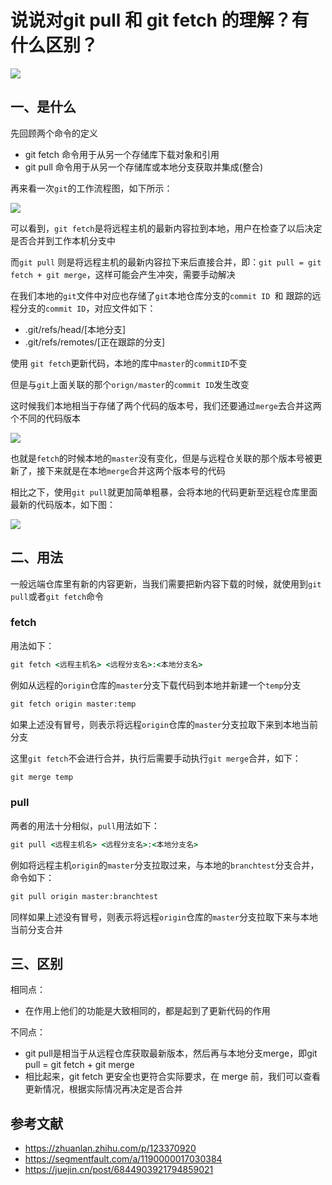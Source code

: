 # 说说对git pull 和 git fetch 的理解？有什么区别？

 ![](https://static.vue-js.com/cc90c050-fac2-11eb-991d-334fd31f0201.png)



## 一、是什么
先回顾两个命令的定义
- git fetch 命令用于从另一个存储库下载对象和引用
- git pull 命令用于从另一个存储库或本地分支获取并集成(整合)

再来看一次`git`的工作流程图，如下所示：

 ![](https://static.vue-js.com/d523ba60-fac2-11eb-991d-334fd31f0201.png)

可以看到，`git fetch`是将远程主机的最新内容拉到本地，用户在检查了以后决定是否合并到工作本机分支中

而`git pull` 则是将远程主机的最新内容拉下来后直接合并，即：`git pull = git fetch + git merge`，这样可能会产生冲突，需要手动解决

在我们本地的`git`文件中对应也存储了`git`本地仓库分支的`commit ID `和 跟踪的远程分支的`commit ID`，对应文件如下：

- .git/refs/head/[本地分支]
- .git/refs/remotes/[正在跟踪的分支]

使用 `git fetch`更新代码，本地的库中`master`的`commitID`不变

但是与`git`上面关联的那个`orign/master`的`commit ID`发生改变

这时候我们本地相当于存储了两个代码的版本号，我们还要通过`merge`去合并这两个不同的代码版本

 ![](https://static.vue-js.com/fd23ff70-fb12-11eb-bc6f-3f06e1491664.png)

也就是`fetch`的时候本地的`master`没有变化，但是与远程仓关联的那个版本号被更新了，接下来就是在本地`merge`合并这两个版本号的代码

相比之下，使用`git pull`就更加简单粗暴，会将本地的代码更新至远程仓库里面最新的代码版本，如下图：

 ![](https://static.vue-js.com/091b8140-fb13-11eb-bc6f-3f06e1491664.png)





## 二、用法

一般远端仓库里有新的内容更新，当我们需要把新内容下载的时候，就使用到`git pull`或者`git fetch`命令

### fetch

用法如下：

```cmd
git fetch <远程主机名> <远程分支名>:<本地分支名>
```

例如从远程的`origin`仓库的`master`分支下载代码到本地并新建一个`temp`分支

```cmd
git fetch origin master:temp
```

如果上述没有冒号，则表示将远程`origin`仓库的`master`分支拉取下来到本地当前分支

这里`git fetch`不会进行合并，执行后需要手动执行`git merge`合并，如下：

```cmd
git merge temp
```



### pull

两者的用法十分相似，`pull`用法如下：

```cmd
git pull <远程主机名> <远程分支名>:<本地分支名>
```

例如将远程主机`origin`的`master`分支拉取过来，与本地的`branchtest`分支合并，命令如下：

```cmd
git pull origin master:branchtest
```

同样如果上述没有冒号，则表示将远程`origin`仓库的`master`分支拉取下来与本地当前分支合并



## 三、区别

相同点：

- 在作用上他们的功能是大致相同的，都是起到了更新代码的作用

不同点：

- git pull是相当于从远程仓库获取最新版本，然后再与本地分支merge，即git pull = git fetch + git merge
- 相比起来，git fetch 更安全也更符合实际要求，在 merge 前，我们可以查看更新情况，根据实际情况再决定是否合并



## 参考文献

- https://zhuanlan.zhihu.com/p/123370920
- https://segmentfault.com/a/1190000017030384
- https://juejin.cn/post/6844903921794859021
